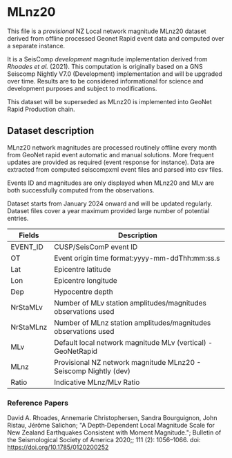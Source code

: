 # MLnz20 
This file is a _provisional_ NZ Local network magnitude MLnz20 dataset derived from offline processed Geonet Rapid event data and computed over a separate instance.

It is a SeisComp _development_ magnitude implementation derived from _Rhoades et al._ (2021).
This computation is originally based on a GNS Seiscomp Nightly V7.0 (Development) implementation and will be upgraded over time. Results are to be considered informational for science and development purposes and subject to modifications.

This dataset will be superseded as MLnz20 is implemented into GeoNet Rapid Production chain.

## Dataset description
MLnz20 network magnitudes are processed routinely offline every month from GeoNet rapid event automatic and manual solutions. More frequent updates are provided as required (event response for instance). Data are extracted from computed seiscompxml event files and parsed into csv files.  

Events ID and magnitudes are only displayed when MLnz20 and MLv are both successfully computed from the observations.

Dataset starts from January 2024 onward and will be updated regularly.
Dataset files cover a year maximum provided large number of potential entries.

Fields | Description |
-------| ----------- |
EVENT_ID | CUSP/SeisComP event ID |
OT | Event origin time format:yyyy-mm-ddThh:mm:ss.s |
Lat | Epicentre latitude |
Lon | Epicentre longitude |
Dep | Hypocentre depth |
NrStaMLv | Number of MLv station amplitudes/magnitudes observations used |
NrStaMLnz | Number of MLnz station amplitudes/magnitudes observations used |
MLv | Default local network magnitude MLv (vertical) - GeoNetRapid  |
MLnz | Provisional NZ network magnitude MLnz20 - Seiscomp Nightly (dev) 
Ratio | Indicative MLnz/MLv Ratio |

### Reference Papers
David A. Rhoades, Annemarie Christophersen, Sandra Bourguignon, John Ristau, Jérôme Salichon; "A Depth‐Dependent Local Magnitude Scale for New Zealand Earthquakes Consistent with Moment Magnitude."; Bulletin of the Seismological Society of America 2020;; 111 (2): 1056–1066. doi: https://doi.org/10.1785/0120200252
